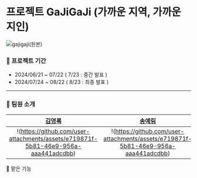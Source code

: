 # 프로젝트 GaJiGaJi (가까운 지역, 가까운 지인)
![gajigaji(원본)](https://github.com/user-attachments/assets/40dba062-7587-4a77-ab81-06a7351b4d3c)
### 📅 프로젝트 기간
- 2024/06/21 ~ 07/22 ( 7/23 : 중간 발표 )
- 2024/07/24 ~ 08/22 ( 8/23 : 최종 발표 )
---
### 🌿 팀원 소개
|[김영록](https://github.com/starnyar)|[송예림](https://github.com/hobbang7531)|[이재문](https://github.com/jaemoooooon)|[하주원](https://github.com/hajju0617)|
|:---:|:---:|:---:|:---:|
|!(https://github.com/user-attachments/assets/e719871f-5b81-46e9-956a-aaa441adcdbb)|!(https://github.com/user-attachments/assets/e719871f-5b81-46e9-956a-aaa441adcdbb)|!(https://github.com/user-attachments/assets/e719871f-5b81-46e9-956a-aaa441adcdbb)|!(https://github.com/user-attachments/assets/e719871f-5b81-46e9-956a-aaa441adcdbb)|


🌿 맡은 기능
